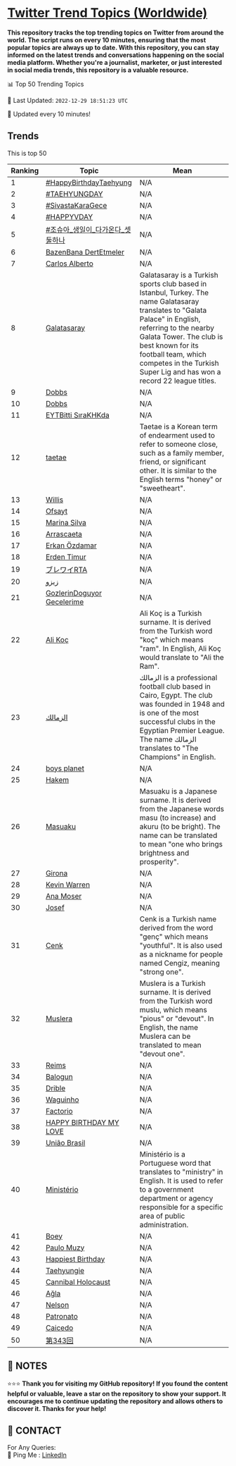 [Twitter Trend Topics (Worldwide)](https://github.com/ErcinDedeoglu/Twitter-Trend-Topics)
==========

**This repository tracks the top trending topics on Twitter from around the world. 
The script runs on every 10 minutes, ensuring that the most popular topics are always up to date. 
With this repository, you can stay informed on the latest trends and conversations happening on the social media platform. 
Whether you're a journalist, marketer, or just interested in social media trends, this repository is a valuable resource.**


📊 Top 50 Trending Topics

📆 Last Updated: `2022-12-29 18:51:23 UTC`

🔧 Updated every 10 minutes!


## Trends

This is top 50

| Ranking | Topic | Mean |
| ------- | ------------ | ------------ |
| 1 | [#HappyBirthdayTaehyung](http://twitter.com/search?q=%23HappyBirthdayTaehyung) | N/A |
| 2 | [#TAEHYUNGDAY](http://twitter.com/search?q=%23TAEHYUNGDAY) | N/A |
| 3 | [#SivastaKaraGece](http://twitter.com/search?q=%23SivastaKaraGece) | N/A |
| 4 | [#HAPPYVDAY](http://twitter.com/search?q=%23HAPPYVDAY) | N/A |
| 5 | [#조슈아_생일이_다가온다_셋둘하나](http://twitter.com/search?q=%23%ec%a1%b0%ec%8a%88%ec%95%84_%ec%83%9d%ec%9d%bc%ec%9d%b4_%eb%8b%a4%ea%b0%80%ec%98%a8%eb%8b%a4_%ec%85%8b%eb%91%98%ed%95%98%eb%82%98) | N/A |
| 6 | [BazenBana DertEtmeler](http://twitter.com/search?q=BazenBana+DertEtmeler) | N/A |
| 7 | [Carlos Alberto](http://twitter.com/search?q=Carlos+Alberto) | N/A |
| 8 | [Galatasaray](http://twitter.com/search?q=Galatasaray) | Galatasaray is a Turkish sports club based in Istanbul, Turkey. The name Galatasaray translates to "Galata Palace" in English, referring to the nearby Galata Tower. The club is best known for its football team, which competes in the Turkish Super Lig and has won a record 22 league titles. |
| 9 | [Dobbs](http://twitter.com/search?q=Dobbs) | N/A |
| 10 | [Dobbs](http://twitter.com/search?q=Dobbs) | N/A |
| 11 | [EYTBitti SıraKHKda](http://twitter.com/search?q=EYTBitti+S%c4%b1raKHKda) | N/A |
| 12 | [taetae](http://twitter.com/search?q=taetae) | Taetae is a Korean term of endearment used to refer to someone close, such as a family member, friend, or significant other. It is similar to the English terms "honey" or "sweetheart". |
| 13 | [Willis](http://twitter.com/search?q=Willis) | N/A |
| 14 | [Ofsayt](http://twitter.com/search?q=Ofsayt) | N/A |
| 15 | [Marina Silva](http://twitter.com/search?q=Marina+Silva) | N/A |
| 16 | [Arrascaeta](http://twitter.com/search?q=Arrascaeta) | N/A |
| 17 | [Erkan Özdamar](http://twitter.com/search?q=Erkan+%c3%96zdamar) | N/A |
| 18 | [Erden Timur](http://twitter.com/search?q=Erden+Timur) | N/A |
| 19 | [ブレワイRTA](http://twitter.com/search?q=%e3%83%96%e3%83%ac%e3%83%af%e3%82%a4RTA) | N/A |
| 20 | [زيزو](http://twitter.com/search?q=%d8%b2%d9%8a%d8%b2%d9%88) | N/A |
| 21 | [GozlerinDoguyor Gecelerime](http://twitter.com/search?q=GozlerinDoguyor+Gecelerime) | N/A |
| 22 | [Ali Koç](http://twitter.com/search?q=Ali+Ko%c3%a7) | Ali Koç is a Turkish surname. It is derived from the Turkish word "koç" which means "ram". In English, Ali Koç would translate to "Ali the Ram". |
| 23 | [الزمالك](http://twitter.com/search?q=%d8%a7%d9%84%d8%b2%d9%85%d8%a7%d9%84%d9%83) | الزمالك is a professional football club based in Cairo, Egypt. The club was founded in 1948 and is one of the most successful clubs in the Egyptian Premier League. The name الزمالك translates to "The Champions" in English. |
| 24 | [boys planet](http://twitter.com/search?q=boys+planet) | N/A |
| 25 | [Hakem](http://twitter.com/search?q=Hakem) | N/A |
| 26 | [Masuaku](http://twitter.com/search?q=Masuaku) | Masuaku is a Japanese surname. It is derived from the Japanese words masu (to increase) and akuru (to be bright). The name can be translated to mean "one who brings brightness and prosperity". |
| 27 | [Girona](http://twitter.com/search?q=Girona) | N/A |
| 28 | [Kevin Warren](http://twitter.com/search?q=Kevin+Warren) | N/A |
| 29 | [Ana Moser](http://twitter.com/search?q=Ana+Moser) | N/A |
| 30 | [Josef](http://twitter.com/search?q=Josef) | N/A |
| 31 | [Cenk](http://twitter.com/search?q=Cenk) | Cenk is a Turkish name derived from the word "genç" which means "youthful". It is also used as a nickname for people named Cengiz, meaning "strong one". |
| 32 | [Muslera](http://twitter.com/search?q=Muslera) | Muslera is a Turkish surname. It is derived from the Turkish word muslu, which means "pious" or "devout". In English, the name Muslera can be translated to mean "devout one". |
| 33 | [Reims](http://twitter.com/search?q=Reims) | N/A |
| 34 | [Balogun](http://twitter.com/search?q=Balogun) | N/A |
| 35 | [Drible](http://twitter.com/search?q=Drible) | N/A |
| 36 | [Waguinho](http://twitter.com/search?q=Waguinho) | N/A |
| 37 | [Factorio](http://twitter.com/search?q=Factorio) | N/A |
| 38 | [HAPPY BIRTHDAY MY LOVE](http://twitter.com/search?q=HAPPY+BIRTHDAY+MY+LOVE) | N/A |
| 39 | [União Brasil](http://twitter.com/search?q=Uni%c3%a3o+Brasil) | N/A |
| 40 | [Ministério](http://twitter.com/search?q=Minist%c3%a9rio) | Ministério is a Portuguese word that translates to "ministry" in English. It is used to refer to a government department or agency responsible for a specific area of public administration. |
| 41 | [Boey](http://twitter.com/search?q=Boey) | N/A |
| 42 | [Paulo Muzy](http://twitter.com/search?q=Paulo+Muzy) | N/A |
| 43 | [Happiest Birthday](http://twitter.com/search?q=Happiest+Birthday) | N/A |
| 44 | [Taehyungie](http://twitter.com/search?q=Taehyungie) | N/A |
| 45 | [Cannibal Holocaust](http://twitter.com/search?q=Cannibal+Holocaust) | N/A |
| 46 | [Ağla](http://twitter.com/search?q=A%c4%9fla) | N/A |
| 47 | [Nelson](http://twitter.com/search?q=Nelson) | N/A |
| 48 | [Patronato](http://twitter.com/search?q=Patronato) | N/A |
| 49 | [Caicedo](http://twitter.com/search?q=Caicedo) | N/A |
| 50 | [第343回](http://twitter.com/search?q=%e7%ac%ac343%e5%9b%9e) | N/A |




## 📝 NOTES

⭐⭐⭐ **Thank you for visiting my GitHub repository! If you found the content helpful or valuable, leave a star on the repository to show your support. It encourages me to continue updating the repository and allows others to discover it. Thanks for your help!**

## 📨 CONTACT

 For Any Queries:  
            🏓 Ping Me : [LinkedIn](https://www.linkedin.com/in/ercindedeoglu/)